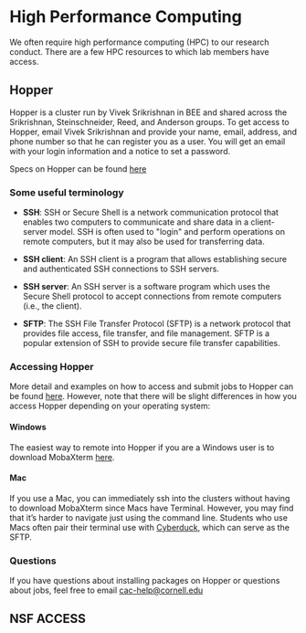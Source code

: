 # High Performance Computing

We often require high performance computing (HPC) to our research conduct. There are a few HPC resources to which lab members have access. 

## Hopper
Hopper is a cluster run by Vivek Srikrishnan in BEE and shared across the Srikrishnan, Steinschneider, Reed, and Anderson groups. To get access to Hopper, email Vivek Srikrishnan and provide your name, email, address, and phone number so that he can register you as a user. You will get an email with your login information and a notice to set a password.

Specs on Hopper can be found [here](https://www.cac.cornell.edu/wiki/index.php?title=Hopper_Cluster)

### Some useful terminology
* **SSH**: SSH or Secure Shell is a network communication protocol that enables two computers to communicate and share data in a client-server model. SSH is often used to "login" and perform operations on remote computers, but it may also be used for transferring data.

* **SSH client**: An SSH client is a program that allows establishing secure and authenticated SSH connections to SSH servers.

* **SSH server**: An SSH server is a software program which uses the Secure Shell protocol to accept connections from remote computers (i.e., the client). 

* **SFTP**:  The SSH File Transfer Protocol (SFTP) is a network protocol that provides file access, file transfer, and file management. SFTP is a popular extension of SSH to provide secure file transfer capabilities.

### Accessing Hopper

More detail and examples on how to access and submit jobs to Hopper can be found [here](https://github.com/srikrishnan-lab/slurm_tutorial). However, note that there will be slight differences in how you access Hopper depending on your operating system:

#### Windows 
The easiest way to remote into Hopper if you are a Windows user is to download MobaXterm [here](https://mobaxterm.mobatek.net/). 

#### Mac
If you use a Mac, you can immediately ssh into the clusters without having to download MobaXterm since Macs have Terminal. However, you may find that it’s harder to navigate just using the command line. Students who use Macs often pair their terminal use with [Cyberduck](https://cyberduck.io/), which can serve as the SFTP.

### Questions
If you have questions about installing packages on Hopper or questions about jobs, feel free to email cac-help@cornell.edu


## NSF ACCESS
